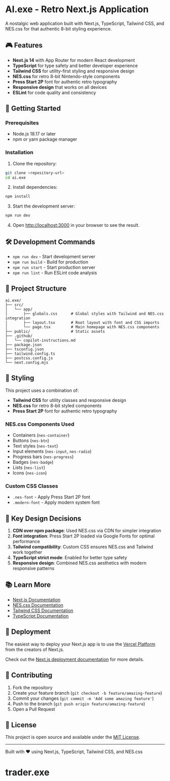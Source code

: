 # AI.exe - Retro Next.js Application

A nostalgic web application built with Next.js, TypeScript, Tailwind CSS, and NES.css for that authentic 8-bit styling experience.

## 🎮 Features

- **Next.js 14** with App Router for modern React development
- **TypeScript** for type safety and better developer experience
- **Tailwind CSS** for utility-first styling and responsive design
- **NES.css** for retro 8-bit Nintendo-style components
- **Press Start 2P** font for authentic retro typography
- **Responsive design** that works on all devices
- **ESLint** for code quality and consistency

## 🚀 Getting Started

### Prerequisites

- Node.js 18.17 or later
- npm or yarn package manager

### Installation

1. Clone the repository:

```bash
git clone <repository-url>
cd ai.exe
```

2. Install dependencies:

```bash
npm install
```

3. Start the development server:

```bash
npm run dev
```

4. Open [http://localhost:3000](http://localhost:3000) in your browser to see the result.

## 🛠️ Development Commands

- `npm run dev` - Start development server
- `npm run build` - Build for production
- `npm run start` - Start production server
- `npm run lint` - Run ESLint code analysis

## 📁 Project Structure

```
ai.exe/
├── src/
│   └── app/
│       ├── globals.css      # Global styles with Tailwind and NES.css integration
│       ├── layout.tsx       # Root layout with font and CSS imports
│       └── page.tsx         # Main homepage with NES.css components
├── public/                  # Static assets
├── .github/
│   └── copilot-instructions.md
├── package.json
├── tsconfig.json
├── tailwind.config.ts
├── postcss.config.js
└── next.config.mjs
```

## 🎨 Styling

This project uses a combination of:

- **Tailwind CSS** for utility classes and responsive design
- **NES.css** for retro 8-bit styled components
- **Press Start 2P** font for authentic retro typography

### NES.css Components Used

- Containers (`nes-container`)
- Buttons (`nes-btn`)
- Text styles (`nes-text`)
- Input elements (`nes-input`, `nes-radio`)
- Progress bars (`nes-progress`)
- Badges (`nes-badge`)
- Lists (`nes-list`)
- Icons (`nes-icon`)

### Custom CSS Classes

- `.nes-font` - Apply Press Start 2P font
- `.modern-font` - Apply modern system font

## 🎯 Key Design Decisions

1. **CDN over npm package**: Used NES.css via CDN for simpler integration
2. **Font integration**: Press Start 2P loaded via Google Fonts for optimal performance
3. **Tailwind compatibility**: Custom CSS ensures NES.css and Tailwind work together
4. **TypeScript strict mode**: Enabled for better type safety
5. **Responsive design**: Combined NES.css aesthetics with modern responsive patterns

## 📚 Learn More

- [Next.js Documentation](https://nextjs.org/docs)
- [NES.css Documentation](https://nostalgic-css.github.io/NES.css/)
- [Tailwind CSS Documentation](https://tailwindcss.com/docs)
- [TypeScript Documentation](https://www.typescriptlang.org/docs)

## 🚀 Deployment

The easiest way to deploy your Next.js app is to use the [Vercel Platform](https://vercel.com/new) from the creators of Next.js.

Check out the [Next.js deployment documentation](https://nextjs.org/docs/deployment) for more details.

## 🤝 Contributing

1. Fork the repository
2. Create your feature branch (`git checkout -b feature/amazing-feature`)
3. Commit your changes (`git commit -m 'Add some amazing feature'`)
4. Push to the branch (`git push origin feature/amazing-feature`)
5. Open a Pull Request

## 📄 License

This project is open source and available under the [MIT License](LICENSE).

---

Built with ❤️ using Next.js, TypeScript, Tailwind CSS, and NES.css
# trader.exe
